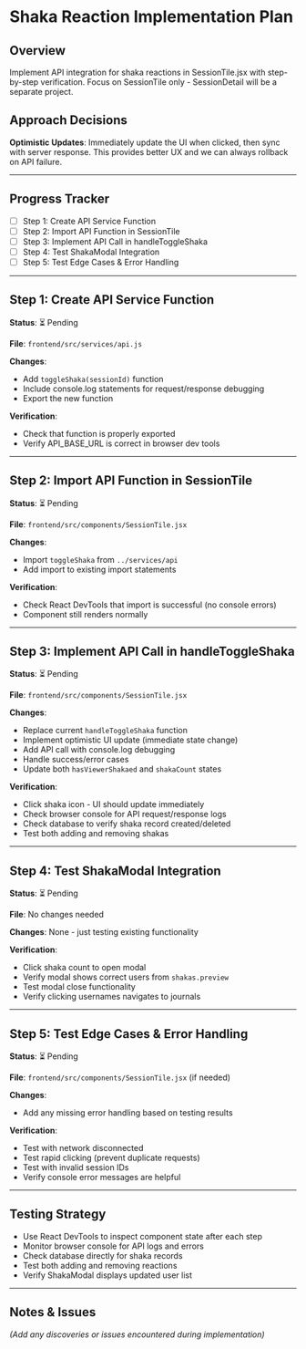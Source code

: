 # Shaka Reaction Implementation Plan

## Overview
Implement API integration for shaka reactions in SessionTile.jsx with step-by-step verification. Focus on SessionTile only - SessionDetail will be a separate project.

## Approach Decisions
**Optimistic Updates**: Immediately update the UI when clicked, then sync with server response. This provides better UX and we can always rollback on API failure.

---

## Progress Tracker
- [ ] Step 1: Create API Service Function
- [ ] Step 2: Import API Function in SessionTile
- [ ] Step 3: Implement API Call in handleToggleShaka
- [ ] Step 4: Test ShakaModal Integration
- [ ] Step 5: Test Edge Cases & Error Handling

---

## Step 1: Create API Service Function
**Status**: ⏳ Pending

**File**: `frontend/src/services/api.js`

**Changes**:
- Add `toggleShaka(sessionId)` function
- Include console.log statements for request/response debugging
- Export the new function

**Verification**: 
- Check that function is properly exported
- Verify API_BASE_URL is correct in browser dev tools

---

## Step 2: Import API Function in SessionTile
**Status**: ⏳ Pending

**File**: `frontend/src/components/SessionTile.jsx`

**Changes**:
- Import `toggleShaka` from `../services/api`
- Add import to existing import statements

**Verification**: 
- Check React DevTools that import is successful (no console errors)
- Component still renders normally

---

## Step 3: Implement API Call in handleToggleShaka
**Status**: ⏳ Pending

**File**: `frontend/src/components/SessionTile.jsx`

**Changes**:
- Replace current `handleToggleShaka` function
- Implement optimistic UI update (immediate state change)
- Add API call with console.log debugging
- Handle success/error cases
- Update both `hasViewerShakaed` and `shakaCount` states

**Verification**: 
- Click shaka icon - UI should update immediately
- Check browser console for API request/response logs
- Check database to verify shaka record created/deleted
- Test both adding and removing shakas

---

## Step 4: Test ShakaModal Integration
**Status**: ⏳ Pending

**File**: No changes needed

**Changes**: None - just testing existing functionality

**Verification**:
- Click shaka count to open modal
- Verify modal shows correct users from `shakas.preview`
- Test modal close functionality
- Verify clicking usernames navigates to journals

---

## Step 5: Test Edge Cases & Error Handling
**Status**: ⏳ Pending

**File**: `frontend/src/components/SessionTile.jsx` (if needed)

**Changes**: 
- Add any missing error handling based on testing results

**Verification**:
- Test with network disconnected
- Test rapid clicking (prevent duplicate requests)
- Test with invalid session IDs
- Verify console error messages are helpful

---

## Testing Strategy
- Use React DevTools to inspect component state after each step
- Monitor browser console for API logs and errors
- Check database directly for shaka records
- Test both adding and removing reactions
- Verify ShakaModal displays updated user list

---

## Notes & Issues
*(Add any discoveries or issues encountered during implementation)*